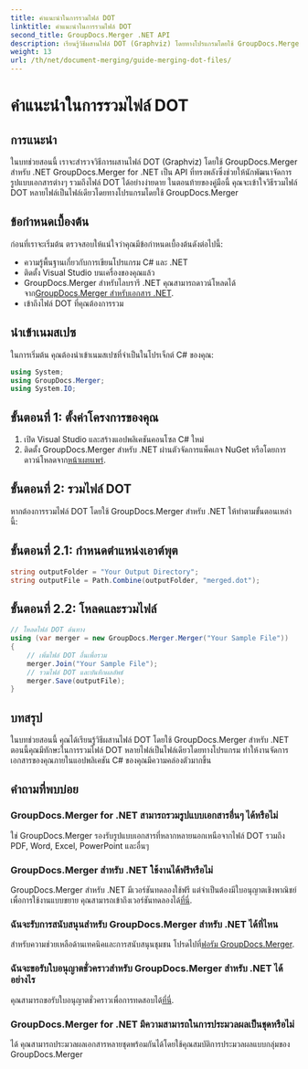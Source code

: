 ```yaml
---
title: คำแนะนำในการรวมไฟล์ DOT
linktitle: คำแนะนำในการรวมไฟล์ DOT
second_title: GroupDocs.Merger .NET API
description: เรียนรู้วิธีผสานไฟล์ DOT (Graphviz) โดยทางโปรแกรมโดยใช้ GroupDocs.Merger สำหรับ .NET ผสาน รวม และจัดการไฟล์ DOT ได้อย่างง่ายดาย
weight: 13
url: /th/net/document-merging/guide-merging-dot-files/
---
```


# คำแนะนำในการรวมไฟล์ DOT

## การแนะนำ
ในบทช่วยสอนนี้ เราจะสำรวจวิธีการผสานไฟล์ DOT (Graphviz) โดยใช้ GroupDocs.Merger สำหรับ .NET GroupDocs.Merger for .NET เป็น API ที่ทรงพลังซึ่งช่วยให้นักพัฒนาจัดการรูปแบบเอกสารต่างๆ รวมถึงไฟล์ DOT ได้อย่างง่ายดาย ในตอนท้ายของคู่มือนี้ คุณจะเข้าใจวิธีรวมไฟล์ DOT หลายไฟล์เป็นไฟล์เดียวโดยทางโปรแกรมโดยใช้ GroupDocs.Merger
## ข้อกำหนดเบื้องต้น
ก่อนที่เราจะเริ่มต้น ตรวจสอบให้แน่ใจว่าคุณมีข้อกำหนดเบื้องต้นดังต่อไปนี้:
- ความรู้พื้นฐานเกี่ยวกับการเขียนโปรแกรม C# และ .NET
- ติดตั้ง Visual Studio บนเครื่องของคุณแล้ว
-  GroupDocs.Merger สำหรับไลบรารี .NET คุณสามารถดาวน์โหลดได้จาก[GroupDocs.Merger สำหรับเอกสาร .NET](https://tutorials.groupdocs.com/merger/net/).
- เข้าถึงไฟล์ DOT ที่คุณต้องการรวม

## นำเข้าเนมสเปซ
ในการเริ่มต้น คุณต้องนำเข้าเนมสเปซที่จำเป็นในโปรเจ็กต์ C# ของคุณ:
```csharp
using System; 
using GroupDocs.Merger;
using System.IO;
```
## ขั้นตอนที่ 1: ตั้งค่าโครงการของคุณ
1. เปิด Visual Studio และสร้างแอปพลิเคชันคอนโซล C# ใหม่
2.  ติดตั้ง GroupDocs.Merger สำหรับ .NET ผ่านตัวจัดการแพ็คเกจ NuGet หรือโดยการดาวน์โหลดจาก[หน้าเผยแพร่](https://releases.groupdocs.com/merger/net/).
## ขั้นตอนที่ 2: รวมไฟล์ DOT
หากต้องการรวมไฟล์ DOT โดยใช้ GroupDocs.Merger สำหรับ .NET ให้ทำตามขั้นตอนเหล่านี้:
## ขั้นตอนที่ 2.1: กำหนดตำแหน่งเอาต์พุต
```csharp
string outputFolder = "Your Output Directory";
string outputFile = Path.Combine(outputFolder, "merged.dot");
```
## ขั้นตอนที่ 2.2: โหลดและรวมไฟล์
```csharp
// โหลดไฟล์ DOT ต้นทาง
using (var merger = new GroupDocs.Merger.Merger("Your Sample File"))
{
    // เพิ่มไฟล์ DOT อื่นเพื่อรวม
    merger.Join("Your Sample File");
    // รวมไฟล์ DOT และบันทึกผลลัพธ์
    merger.Save(outputFile);
}
```

## บทสรุป
ในบทช่วยสอนนี้ คุณได้เรียนรู้วิธีผสานไฟล์ DOT โดยใช้ GroupDocs.Merger สำหรับ .NET ตอนนี้คุณมีทักษะในการรวมไฟล์ DOT หลายไฟล์เป็นไฟล์เดียวโดยทางโปรแกรม ทำให้งานจัดการเอกสารของคุณภายในแอปพลิเคชัน C# ของคุณมีความคล่องตัวมากขึ้น

## คำถามที่พบบ่อย
### GroupDocs.Merger for .NET สามารถรวมรูปแบบเอกสารอื่นๆ ได้หรือไม่
ใช่ GroupDocs.Merger รองรับรูปแบบเอกสารที่หลากหลายนอกเหนือจากไฟล์ DOT รวมถึง PDF, Word, Excel, PowerPoint และอื่นๆ
### GroupDocs.Merger สำหรับ .NET ใช้งานได้ฟรีหรือไม่
 GroupDocs.Merger สำหรับ .NET มีเวอร์ชันทดลองใช้ฟรี แต่จำเป็นต้องมีใบอนุญาตเชิงพาณิชย์เพื่อการใช้งานแบบขยาย คุณสามารถเข้าถึงเวอร์ชันทดลองได้[ที่นี่](https://releases.groupdocs.com/).
### ฉันจะรับการสนับสนุนสำหรับ GroupDocs.Merger สำหรับ .NET ได้ที่ไหน
 สำหรับความช่วยเหลือด้านเทคนิคและการสนับสนุนชุมชน โปรดไปที่[ฟอรัม GroupDocs.Merger](https://forum.groupdocs.com/c/merger/32).
### ฉันจะขอรับใบอนุญาตชั่วคราวสำหรับ GroupDocs.Merger สำหรับ .NET ได้อย่างไร
 คุณสามารถขอรับใบอนุญาตชั่วคราวเพื่อการทดสอบได้[ที่นี่](https://purchase.groupdocs.com/temporary-license/).
### GroupDocs.Merger for .NET มีความสามารถในการประมวลผลเป็นชุดหรือไม่
ได้ คุณสามารถประมวลผลเอกสารหลายชุดพร้อมกันได้โดยใช้คุณสมบัติการประมวลผลแบบกลุ่มของ GroupDocs.Merger